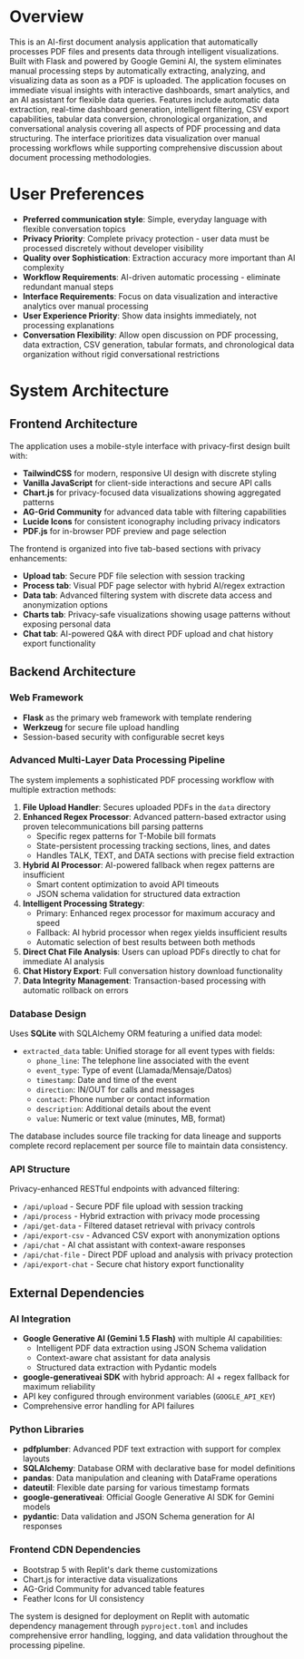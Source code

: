 # Overview

This is an AI-first document analysis application that automatically processes PDF files and presents data through intelligent visualizations. Built with Flask and powered by Google Gemini AI, the system eliminates manual processing steps by automatically extracting, analyzing, and visualizing data as soon as a PDF is uploaded. The application focuses on immediate visual insights with interactive dashboards, smart analytics, and an AI assistant for flexible data queries. Features include automatic data extraction, real-time dashboard generation, intelligent filtering, CSV export capabilities, tabular data conversion, chronological organization, and conversational analysis covering all aspects of PDF processing and data structuring. The interface prioritizes data visualization over manual processing workflows while supporting comprehensive discussion about document processing methodologies.

# User Preferences

- **Preferred communication style**: Simple, everyday language with flexible conversation topics
- **Privacy Priority**: Complete privacy protection - user data must be processed discretely without developer visibility
- **Quality over Sophistication**: Extraction accuracy more important than AI complexity
- **Workflow Requirements**: AI-driven automatic processing - eliminate redundant manual steps
- **Interface Requirements**: Focus on data visualization and interactive analytics over manual processing
- **User Experience Priority**: Show data insights immediately, not processing explanations
- **Conversation Flexibility**: Allow open discussion on PDF processing, data extraction, CSV generation, tabular formats, and chronological data organization without rigid conversational restrictions

# System Architecture

## Frontend Architecture

The application uses a mobile-style interface with privacy-first design built with:
- **TailwindCSS** for modern, responsive UI design with discrete styling
- **Vanilla JavaScript** for client-side interactions and secure API calls
- **Chart.js** for privacy-focused data visualizations showing aggregated patterns
- **AG-Grid Community** for advanced data table with filtering capabilities
- **Lucide Icons** for consistent iconography including privacy indicators
- **PDF.js** for in-browser PDF preview and page selection

The frontend is organized into five tab-based sections with privacy enhancements:
- **Upload tab**: Secure PDF file selection with session tracking
- **Process tab**: Visual PDF page selector with hybrid AI/regex extraction
- **Data tab**: Advanced filtering system with discrete data access and anonymization options
- **Charts tab**: Privacy-safe visualizations showing usage patterns without exposing personal data
- **Chat tab**: AI-powered Q&A with direct PDF upload and chat history export functionality

## Backend Architecture

### Web Framework
- **Flask** as the primary web framework with template rendering
- **Werkzeug** for secure file upload handling
- Session-based security with configurable secret keys

### Advanced Multi-Layer Data Processing Pipeline
The system implements a sophisticated PDF processing workflow with multiple extraction methods:

1. **File Upload Handler**: Secures uploaded PDFs in the `data` directory
2. **Enhanced Regex Processor**: Advanced pattern-based extractor using proven telecommunications bill parsing patterns
   - Specific regex patterns for T-Mobile bill formats
   - State-persistent processing tracking sections, lines, and dates
   - Handles TALK, TEXT, and DATA sections with precise field extraction
3. **Hybrid AI Processor**: AI-powered fallback when regex patterns are insufficient
   - Smart content optimization to avoid API timeouts
   - JSON schema validation for structured data extraction
4. **Intelligent Processing Strategy**: 
   - Primary: Enhanced regex processor for maximum accuracy and speed
   - Fallback: AI hybrid processor when regex yields insufficient results
   - Automatic selection of best results between both methods
5. **Direct Chat File Analysis**: Users can upload PDFs directly to chat for immediate AI analysis
6. **Chat History Export**: Full conversation history download functionality
7. **Data Integrity Management**: Transaction-based processing with automatic rollback on errors

### Database Design
Uses **SQLite** with SQLAlchemy ORM featuring a unified data model:
- `extracted_data` table: Unified storage for all event types with fields:
  - `phone_line`: The telephone line associated with the event
  - `event_type`: Type of event (Llamada/Mensaje/Datos)
  - `timestamp`: Date and time of the event
  - `direction`: IN/OUT for calls and messages
  - `contact`: Phone number or contact information
  - `description`: Additional details about the event
  - `value`: Numeric or text value (minutes, MB, format)

The database includes source file tracking for data lineage and supports complete record replacement per source file to maintain data consistency.

### API Structure
Privacy-enhanced RESTful endpoints with advanced filtering:
- `/api/upload` - Secure PDF file upload with session tracking
- `/api/process` - Hybrid extraction with privacy mode processing
- `/api/get-data` - Filtered dataset retrieval with privacy controls
- `/api/export-csv` - Advanced CSV export with anonymization options
- `/api/chat` - AI chat assistant with context-aware responses
- `/api/chat-file` - Direct PDF upload and analysis with privacy protection
- `/api/export-chat` - Secure chat history export functionality

## External Dependencies

### AI Integration
- **Google Generative AI (Gemini 1.5 Flash)** with multiple AI capabilities:
  - Intelligent PDF data extraction using JSON Schema validation
  - Context-aware chat assistant for data analysis
  - Structured data extraction with Pydantic models
- **google-generativeai SDK** with hybrid approach: AI + regex fallback for maximum reliability
- API key configured through environment variables (`GOOGLE_API_KEY`)
- Comprehensive error handling for API failures

### Python Libraries
- **pdfplumber**: Advanced PDF text extraction with support for complex layouts
- **SQLAlchemy**: Database ORM with declarative base for model definitions
- **pandas**: Data manipulation and cleaning with DataFrame operations
- **dateutil**: Flexible date parsing for various timestamp formats
- **google-generativeai**: Official Google Generative AI SDK for Gemini models
- **pydantic**: Data validation and JSON Schema generation for AI responses

### Frontend CDN Dependencies
- Bootstrap 5 with Replit's dark theme customizations
- Chart.js for interactive data visualizations
- AG-Grid Community for advanced table features
- Feather Icons for UI consistency

The system is designed for deployment on Replit with automatic dependency management through `pyproject.toml` and includes comprehensive error handling, logging, and data validation throughout the processing pipeline.